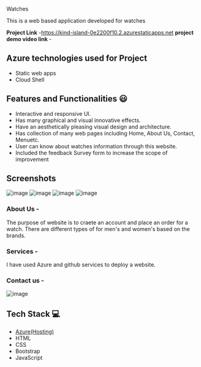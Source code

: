 Watches

This is a web based application developed for watches


**Project Link** -https://kind-island-0e2200f10.2.azurestaticapps.net
**project demo video link** - 

## Azure technologies used for Project

- Static web apps
- Cloud Shell

## Features and Functionalities 😃

- Interactive and responsive UI.
- Has many graphical and visual innovative effects.
- Have an aesthetically pleasing visual design and architecture.
- Has collection of many web pages including Home, About Us, Contact, Menuetc.
- User can know about watches information through this website.
- Included the feedback Survey form to increase the scope of improvement 

## Screenshots

![image](https://user-images.githubusercontent.com/105732304/209360173-f33759c0-41fa-48f1-8096-1f4c042edf7f.png)
![image](https://user-images.githubusercontent.com/105732304/209360291-adf677e2-74e7-472a-8b25-2b5cda11cd8c.png)
![image](https://user-images.githubusercontent.com/105732304/209360800-5508666a-a313-438d-a86f-f86856fd5fe9.png)
![image](https://user-images.githubusercontent.com/105732304/209360984-4cdd8b96-6f94-4ad0-9513-206a16f5f3b5.png)


   

### About Us -

The purpose of website is to craete an account and place an order for a watch. There are different types of for men's and women's based on the brands.

### Services -
I have used Azure and github services to deploy a website.


### Contact us -
![image](https://user-images.githubusercontent.com/105732304/209360437-6f6696b3-b70f-4b21-b559-7477caf8cabe.png)




## Tech Stack 💻

- [Azure(Hosting)](https://azure.microsoft.com/en-in/features/azure-portal/)
- HTML
- CSS
- Bootstrap
- JavaScript
